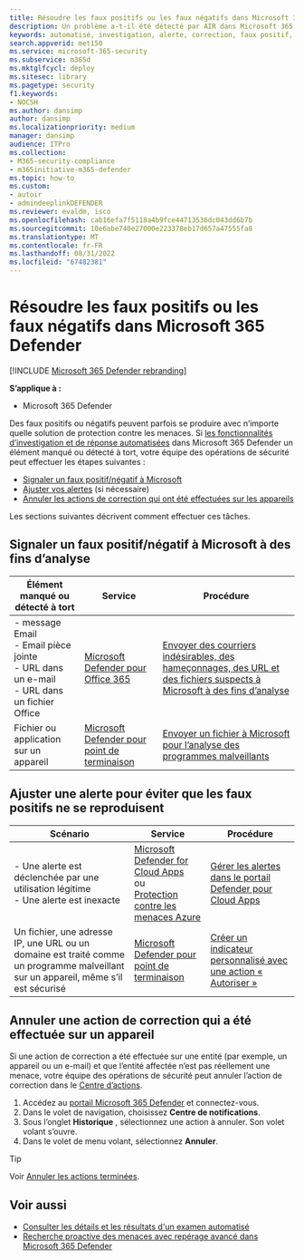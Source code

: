 ```yaml
---
title: Résoudre les faux positifs ou les faux négatifs dans Microsoft 365 Defender
description: Un problème a-t-il été détecté par AIR dans Microsoft 365 Defender ? Découvrez comment envoyer des faux positifs ou des faux négatifs à Microsoft à des fins d’analyse.
keywords: automatisé, investigation, alerte, correction, faux positif, faux négatif
search.appverid: met150
ms.service: microsoft-365-security
ms.subservice: m365d
ms.mktglfcycl: deploy
ms.sitesec: library
ms.pagetype: security
f1.keywords:
- NOCSH
ms.author: dansimp
author: dansimp
ms.localizationpriority: medium
manager: dansimp
audience: ITPro
ms.collection:
- M365-security-compliance
- m365initiative-m365-defender
ms.topic: how-to
ms.custom:
- autoir
- admindeeplinkDEFENDER
ms.reviewer: evaldm, isco
ms.openlocfilehash: cab16efa7f5118a4b9fce44713536dc043dd6b7b
ms.sourcegitcommit: 10e6abe740e27000e223378eb17d657a47555fa8
ms.translationtype: MT
ms.contentlocale: fr-FR
ms.lasthandoff: 08/31/2022
ms.locfileid: "67482381"
---
```

# <a name="address-false-positives-or-false-negatives-in-microsoft-365-defender"></a>Résoudre les faux positifs ou les faux négatifs dans Microsoft 365 Defender

[!INCLUDE [Microsoft 365 Defender rebranding](../includes/microsoft-defender.md)]

**S’applique à :**
- Microsoft 365 Defender

Des faux positifs ou négatifs peuvent parfois se produire avec n’importe quelle solution de protection contre les menaces. Si [les fonctionnalités d’investigation et de réponse automatisées](m365d-autoir.md) dans Microsoft 365 Defender un élément manqué ou détecté à tort, votre équipe des opérations de sécurité peut effectuer les étapes suivantes :

- [Signaler un faux positif/négatif à Microsoft](#report-a-false-positivenegative-to-microsoft-for-analysis)
- [Ajuster vos alertes](#adjust-an-alert-to-prevent-false-positives-from-recurring) (si nécessaire)
- [Annuler les actions de correction qui ont été effectuées sur les appareils](#undo-a-remediation-action-that-was-taken-on-a-device)

Les sections suivantes décrivent comment effectuer ces tâches.

## <a name="report-a-false-positivenegative-to-microsoft-for-analysis"></a>Signaler un faux positif/négatif à Microsoft à des fins d’analyse

|Élément manqué ou détecté à tort |Service  |Procédure  |
|---------|---------|---------|
|- message Email <br/>- Email pièce jointe <br/>- URL dans un e-mail<br/>- URL dans un fichier Office      |[Microsoft Defender pour Office 365](/microsoft-365/security/office-365-security/defender-for-office-365)        |[Envoyer des courriers indésirables, des hameçonnages, des URL et des fichiers suspects à Microsoft à des fins d’analyse](../office-365-security/admin-submission.md)         |
|Fichier ou application sur un appareil    |[Microsoft Defender pour point de terminaison](/windows/security/threat-protection)         |[Envoyer un fichier à Microsoft pour l’analyse des programmes malveillants](https://www.microsoft.com/wdsi/filesubmission)         |

## <a name="adjust-an-alert-to-prevent-false-positives-from-recurring"></a>Ajuster une alerte pour éviter que les faux positifs ne se reproduisent

|Scénario |Service |Procédure |
|--------|--------|--------|
|- Une alerte est déclenchée par une utilisation légitime <br/>- Une alerte est inexacte    |[Microsoft Defender for Cloud Apps](/cloud-app-security)<br/> ou <br/>[Protection contre les menaces Azure](/azure/security/fundamentals/threat-detection)         |[Gérer les alertes dans le portail Defender pour Cloud Apps](/cloud-app-security/managing-alerts)         |
|Un fichier, une adresse IP, une URL ou un domaine est traité comme un programme malveillant sur un appareil, même s’il est sécurisé|[Microsoft Defender pour point de terminaison](/windows/security/threat-protection) |[Créer un indicateur personnalisé avec une action « Autoriser »](/windows/security/threat-protection/microsoft-defender-atp/manage-indicators) |

## <a name="undo-a-remediation-action-that-was-taken-on-a-device"></a>Annuler une action de correction qui a été effectuée sur un appareil

Si une action de correction a été effectuée sur une entité (par exemple, un appareil ou un e-mail) et que l’entité affectée n’est pas réellement une menace, votre équipe des opérations de sécurité peut annuler l’action de correction dans le [Centre d’actions](m365d-action-center.md).

1. Accédez au <a href="https://go.microsoft.com/fwlink/p/?linkid=2077139" target="_blank">portail Microsoft 365 Defender</a> et connectez-vous. 
2. Dans le volet de navigation, choisissez **Centre de notifications**. 
3. Sous l’onglet **Historique** , sélectionnez une action à annuler. Son volet volant s’ouvre.
4. Dans le volet de menu volant, sélectionnez **Annuler**.

> [!TIP]
> Voir [Annuler les actions terminées](m365d-autoir-actions.md#undo-completed-actions).

## <a name="see-also"></a>Voir aussi

- [Consulter les détails et les résultats d'un examen automatisé](m365d-autoir-results.md)
- [Recherche proactive des menaces avec repérage avancé dans Microsoft 365 Defender](advanced-hunting-overview.md)
